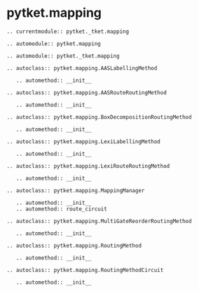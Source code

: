 # pytket.mapping

```{eval-rst}
.. currentmodule:: pytket._tket.mapping
```

```{eval-rst}
.. automodule:: pytket.mapping
```

```{eval-rst}
.. automodule:: pytket._tket.mapping
```

```{eval-rst}
.. autoclass:: pytket.mapping.AASLabellingMethod

   .. automethod:: __init__
```

```{eval-rst}
.. autoclass:: pytket.mapping.AASRouteRoutingMethod

   .. automethod:: __init__
```

```{eval-rst}
.. autoclass:: pytket.mapping.BoxDecompositionRoutingMethod

   .. automethod:: __init__
```

```{eval-rst}
.. autoclass:: pytket.mapping.LexiLabellingMethod

   .. automethod:: __init__
```

```{eval-rst}
.. autoclass:: pytket.mapping.LexiRouteRoutingMethod

   .. automethod:: __init__
```

```{eval-rst}
.. autoclass:: pytket.mapping.MappingManager

   .. automethod:: __init__
   .. automethod:: route_circuit
```

```{eval-rst}
.. autoclass:: pytket.mapping.MultiGateReorderRoutingMethod

   .. automethod:: __init__
```

```{eval-rst}
.. autoclass:: pytket.mapping.RoutingMethod

   .. automethod:: __init__
```

```{eval-rst}
.. autoclass:: pytket.mapping.RoutingMethodCircuit

   .. automethod:: __init__
```
